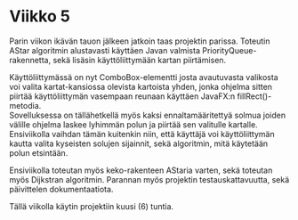 # Viikko 5

Parin viikon ikävän tauon jälkeen jatkoin taas projektin parissa. Toteutin AStar algoritmin alustavasti käyttäen Javan valmista PriorityQueue-rakennetta, sekä lisäsin käyttöliittymään kartan piirtämisen.  

Käyttöliittymässä on nyt ComboBox-elementti josta avautuvasta valikosta voi valita kartat-kansiossa olevista kartoista yhden, jonka ohjelma sitten piirtää käyttöliittymän vasempaan reunaan käyttäen JavaFX:n fillRect()-metodia.  
Sovelluksessa on tällähetkellä myös kaksi ennaltamääritettyä solmua joiden välille ohjelma laskee lyhimmän polun ja piirtää sen valitulle kartalle. Ensiviikolla vaihdan tämän kuitenkin niin, että käyttäjä voi käyttöliittymän kautta valita kyseisten solujen sijainnit, sekä algoritmin, mitä käytetään polun etsintään.  

Ensiviikolla toteutan myös keko-rakenteen AStaria varten, sekä toteutan myös Dijkstran algoritmin. Parannan myös projektin testauskattavuutta, sekä päivittelen dokumentaatiota.  

Tällä viikolla käytin projektiin kuusi (6) tuntia.